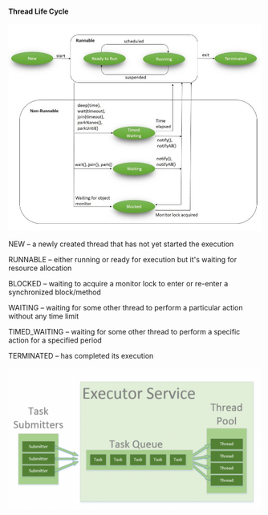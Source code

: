 #### Thread Life Cycle

![img.png](../utiltiy/images/img.png)

NEW – a newly created thread that has not yet started the execution

RUNNABLE – either running or ready for execution but it's waiting for resource allocation

BLOCKED – waiting to acquire a monitor lock to enter or re-enter a synchronized block/method

WAITING – waiting for some other thread to perform a particular action without any time limit

TIMED_WAITING – waiting for some other thread to perform a specific action for a specified period

TERMINATED – has completed its execution

![img.png](../utiltiy/images/thread_pool.png)